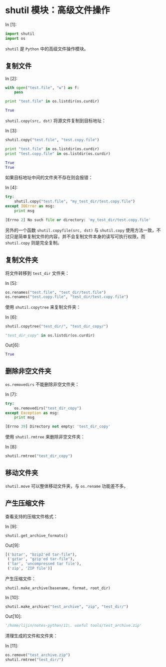 # shutil 模块：高级文件操作

In [1]:

```py
import shutil
import os

```

`shutil` 是 `Python` 中的高级文件操作模块。

## 复制文件

In [2]:

```py
with open("test.file", "w") as f:
    pass

print "test.file" in os.listdir(os.curdir)

```

```py
True

```

`shutil.copy(src, dst)` 将源文件复制到目标地址：

In [3]:

```py
shutil.copy("test.file", "test.copy.file")

print "test.file" in os.listdir(os.curdir)
print "test.copy.file" in os.listdir(os.curdir)

```

```py
True
True

```

如果目标地址中间的文件夹不存在则会报错：

In [4]:

```py
try:
    shutil.copy("test.file", "my_test_dir/test.copy.file")
except IOError as msg:
    print msg

```

```py
[Errno 2] No such file or directory: 'my_test_dir/test.copy.file'

```

另外的一个函数 `shutil.copyfile(src, dst)` 与 `shutil.copy` 使用方法一致，不过只是简单复制文件的内容，并不会复制文件本身的读写可执行权限，而 `shutil.copy` 则是完全复制。

## 复制文件夹

将文件转移到 `test_dir` 文件夹：

In [5]:

```py
os.renames("test.file", "test_dir/test.file")
os.renames("test.copy.file", "test_dir/test.copy.file")

```

使用 `shutil.copytree` 来复制文件夹：

In [6]:

```py
shutil.copytree("test_dir/", "test_dir_copy/")

"test_dir_copy" in os.listdir(os.curdir)

```

Out[6]:

```py
True
```

## 删除非空文件夹

`os.removedirs` 不能删除非空文件夹：

In [7]:

```py
try:
    os.removedirs("test_dir_copy")
except Exception as msg:
    print msg

```

```py
[Errno 39] Directory not empty: 'test_dir_copy'

```

使用 `shutil.rmtree` 来删除非空文件夹：

In [8]:

```py
shutil.rmtree("test_dir_copy")

```

## 移动文件夹

`shutil.move` 可以整体移动文件夹，与 `os.rename` 功能差不多。

## 产生压缩文件

查看支持的压缩文件格式：

In [9]:

```py
shutil.get_archive_formats()

```

Out[9]:

```py
[('bztar', "bzip2'ed tar-file"),
 ('gztar', "gzip'ed tar-file"),
 ('tar', 'uncompressed tar file'),
 ('zip', 'ZIP file')]
```

产生压缩文件：

`shutil.make_archive(basename, format, root_dir)`

In [10]:

```py
shutil.make_archive("test_archive", "zip", "test_dir/")

```

Out[10]:

```py
'/home/lijin/notes-python/11\. useful tools/test_archive.zip'
```

清理生成的文件和文件夹：

In [11]:

```py
os.remove("test_archive.zip")
shutil.rmtree("test_dir/")

```